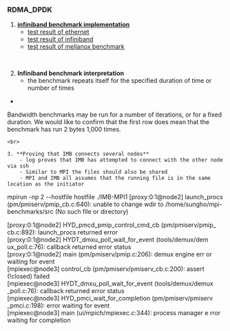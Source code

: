 ### RDMA_DPDK
1. **[infiniband benchmark implementation](INFINIBAND/imb_benchmark.md)**
   - [test result of ethernet](INFINIBAND/results/imb_result_ethernet)
   - [test result of infiniband](INFINIBAND/results/imb_result_infiniband)
   - [test result of mellanox benchmark](INFINIBAND/results/mellanox_infini_test)

<br>

2. **Infiniband benchmark interpretation**
    - the benchmark repeats itself for the specified duration of time or number of times
- ```
Bandwidth benchmarks may be run for a number of iterations, or for a fixed duration.
We would like to confirm that the first row does mean that the benchmark has run 2 bytes 1,000 times.
```  
<br>

3. **Proving that IMB connects several nodes**
    - log proves that IMB has attempted to connect with the other node via ssh
    - Similar to MPI the files should also be shared
    - MPI and IMB all assumes that the running file is in the same location as the initiator
```
mpirun -np 2 --hostfile hostfile ./IMB-MPI1 [proxy:0:1@node2] launch_procs (pm/pmiserv/pmip_cb.c:640): unable to change wdir to /home/sungho/mpi-benchmarks/src (No such file or directory)

[proxy:0:1@node2] HYD_pmcd_pmip_control_cmd_cb (pm/pmiserv/pmip_
cb.c:892): launch_procs returned error                          
[proxy:0:1@node2] HYDT_dmxu_poll_wait_for_event (tools/demux/dem
ux_poll.c:76): callback returned error status                   
[proxy:0:1@node2] main (pm/pmiserv/pmip.c:206): demux engine err
or waiting for event            
[mpiexec@node3] control_cb (pm/pmiserv/pmiserv_cb.c:200): assert
 (!closed) failed               
[mpiexec@node3] HYDT_dmxu_poll_wait_for_event (tools/demux/demux
_poll.c:76): callback returned error status                     
[mpiexec@node3] HYD_pmci_wait_for_completion (pm/pmiserv/pmiserv
_pmci.c:198): error waiting for event                           
[mpiexec@node3] main (ui/mpich/mpiexec.c:344): process manager e
rror waiting for completion
```
